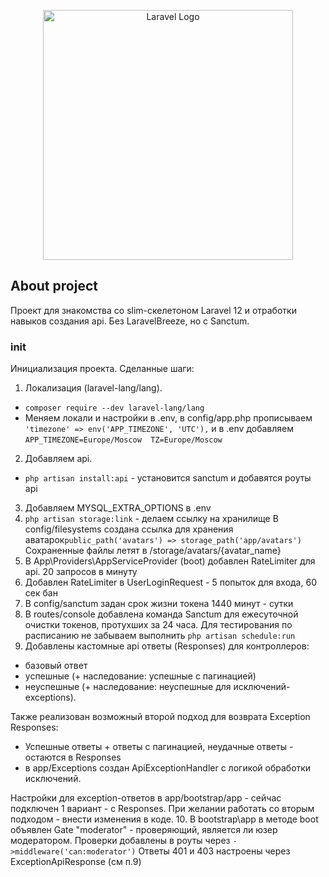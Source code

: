 <p align="center"><a href="https://laravel.com" target="_blank"><img src="https://raw.githubusercontent.com/laravel/art/master/logo-lockup/5%20SVG/2%20CMYK/1%20Full%20Color/laravel-logolockup-cmyk-red.svg" width="400" alt="Laravel Logo"></a></p>

## About project
Проект для знакомства со slim-скелетоном Laravel 12 и отработки навыков создания api.
Без LaravelBreeze, но с Sanctum.

### init
Инициализация проекта. Сделанные шаги:
1. Локализация (laravel-lang/lang).
- ``composer require --dev laravel-lang/lang``
- Меняем локали и настройки в .env, в config/app.php прописываем ``'timezone' => env('APP_TIMEZONE', 'UTC'),`` и
в .env добавляем ``APP_TIMEZONE=Europe/Moscow  TZ=Europe/Moscow``
2. Добавляем api.
- ``php artisan install:api`` - установится sanctum и добавятся роуты api
3. Добавляем MYSQL_EXTRA_OPTIONS в .env
4. ``php artisan storage:link`` - делаем ссылку на хранилище
В config/filesystems создана ссылка для хранения аватарок``public_path('avatars') => storage_path('app/avatars')`` 
Сохраненные файлы летят в /storage/avatars/{avatar_name}
5. В App\Providers\AppServiceProvider (boot) добавлен RateLimiter для api. 20 запросов в минуту
6. Добавлен RateLimiter в UserLoginRequest - 5 попыток для входа, 60 сек бан
7. В config/sanctum задан срок жизни токена 1440 минут - сутки
8. В routes/console добавлена команда Sanctum для ежесуточной очистки токенов, протухших за 24 часа.
Для тестирования по расписанию не забываем выполнить ``php artisan schedule:run``
9. Добавлены кастомные api ответы (Responses) для контроллеров: 
- базовый ответ
- успешные (+ наследование: успешные с пагинацией)
- неуспешные (+ наследование: неуспешные для исключений-exceptions).

Также реализован возможный второй подход для возврата Exception Responses:
- Успешные ответы + ответы с пагинацией, неудачные ответы - остаются в Responses
- в app/Exceptions создан ApiExceptionHandler с логикой обработки исключений.

Настройки для exception-ответов в app/bootstrap/app - сейчас подключен 1 вариант - с Responses.
При желании работать со вторым подходом - внести изменения в коде.
10. В bootstrap\app в методе boot объявлен Gate "moderator" - проверяющий, является ли юзер модератором.
Проверки добавлены в роуты через ``->middleware('can:moderator')``
Ответы 401 и 403 настроены через ExceptionApiResponse (см п.9)
